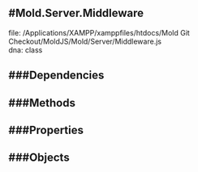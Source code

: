 
#Mold.Server.Middleware
---------------------------------------

file: /Applications/XAMPP/xamppfiles/htdocs/Mold Git Checkout/MoldJS/Mold/Server/Middleware.js  
dna: class


	




###Dependencies
--------------




   
###Methods
--------------

   
###Properties
-------------

   
###Objects
------------


		
